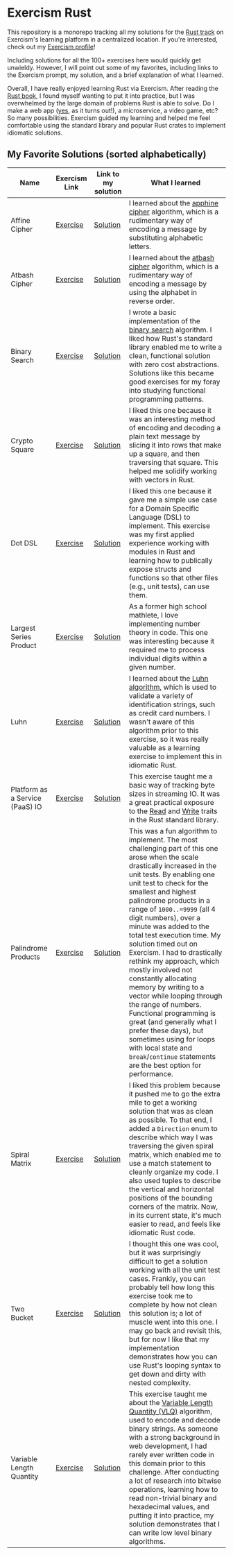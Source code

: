 # Exercism Rust

This repository is a monorepo tracking all my solutions for the [Rust track](https://exercism.org/tracks/rust) on Exercism's learning platform in a centralized location. If you're interested, check out my [Exercism profile](https://exercism.org/profiles/taearls)!

Including solutions for all the 100+ exercises here would quickly get unwieldy. However, I will point out some of my favorites, including links to the Exercism prompt, my solution, and a brief explanation of what I learned.

Overall, I have really enjoyed learning Rust via Exercism. After reading the [Rust book](https://doc.rust-lang.org/book), I found myself wanting to put it into practice, but I was overwhelmed by the large domain of problems Rust is able to solve. Do I make a web app ([yes](https://www.github.com/taearls/portfolio), as it turns out!), a microservice, a video game, etc? So many possibilities. Exercism guided my learning and helped me feel comfortable using the standard library and popular Rust crates to implement idiomatic solutions.  

## My Favorite Solutions (sorted alphabetically)

| Name | Exercism Link | Link to my solution | What I learned |
|------|---------------|---------------------|----------------|
| Affine Cipher | [Exercise](https://exercism.org/tracks/rust/exercises/affine-cipher) | [Solution](./affine-cipher) | I learned about the [apphine cipher](https://en.wikipedia.org/wiki/Affine_cipher) algorithm, which is a rudimentary way of encoding a message by substituting alphabetic letters. |
| Atbash Cipher | [Exercise](https://exercism.org/tracks/rust/exercises/atbash-cipher) | [Solution](./atbash-cipher) | I learned about the [atbash cipher](https://en.wikipedia.org/wiki/Atbash_cipher) algorithm, which is a rudimentary way of encoding a message by using the alphabet in reverse order. |
| Binary Search | [Exercise](https://exercism.org/tracks/rust/exercises/binary-search) | [Solution](./binary-search) | I wrote a basic implementation of the [binary search](https://en.wikipedia.org/wiki/Binary_search_algorithm) algorithm. I liked how Rust's standard library enabled me to write a clean, functional solution with zero cost abstractions. Solutions like this became good exercises for my foray into studying functional programming patterns. |
| Crypto Square | [Exercise](https://exercism.org/tracks/rust/exercises/crypto-square) | [Solution](./crypto-square) | I liked this one because it was an interesting method of encoding and decoding a plain text message by slicing it into rows that make up a square, and then traversing that square. This helped me solidify working with vectors in Rust. |
| Dot DSL | [Exercise](https://exercism.org/tracks/rust/exercises/dot-dsl) | [Solution](./dot-dsl) | I liked this one because it gave me a simple use case for a Domain Specific Language (DSL) to implement. This exercise was my first applied experience working with modules in Rust and learning how to publically expose structs and functions so that other files (e.g., unit tests), can use them. |
| Largest Series Product | [Exercise](https://exercism.org/tracks/rust/exercises/largest-series-product) | [Solution](./largest-series-product) | As a former high school mathlete, I love implementing number theory in code. This one was interesting because it required me to process individual digits within a given number. |
| Luhn | [Exercise](https://exercism.org/tracks/rust/exercises/luhn) | [Solution](./luhn) | I learned about the [Luhn algorithm](https://en.wikipedia.org/wiki/Luhn_algorithm), which is used to validate a variety of identification strings, such as credit card numbers. I wasn't aware of this algorithm prior to this exercise, so it was really valuable as a learning exercise to implement this in idiomatic Rust. |
| Platform as a Service (PaaS) IO | [Exercise](https://exercism.org/tracks/rust/exercises/paasio) | [Solution](./paasio) | This exercise taught me a basic way of tracking byte sizes in streaming IO. It was a great practical exposure to the [Read](https://doc.rust-lang.org/std/io/trait.Read.html) and [Write](https://doc.rust-lang.org/std/io/trait.Write.html) traits in the Rust standard library. |
| Palindrome Products | [Exercise](https://exercism.org/tracks/rust/exercises/palindrome-products) | [Solution](./palindrome-products) | This was a fun algorithm to implement. The most challenging part of this one arose when the scale drastically increased in the unit tests. By enabling one unit test to check for the smallest and highest palindrome products in a range of `1000..=9999` (all 4 digit numbers), over a minute was added to the total test execution time. My solution timed out on Exercism. I had to drastically rethink my approach, which mostly involved not constantly allocating memory by writing to a vector while looping through the range of numbers. Functional programming is great (and generally what I prefer these days), but sometimes using for loops with local state and `break`/`continue` statements are the best option for performance. |
| Spiral Matrix | [Exercise](https://exercism.org/tracks/rust/exercises/spiral-matrix) | [Solution](./spiral-matrix) | I liked this problem because it pushed me to go the extra mile to get a working solution that was as clean as possible. To that end, I added a `Direction` enum to describe which way I was traversing the given spiral matrix, which enabled me to use a match statement to cleanly organize my code. I also used tuples to describe the vertical and horizontal positions of the bounding corners of the matrix. Now, in its current state, it's much easier to read, and feels like idiomatic Rust code. |
| Two Bucket | [Exercise](https://exercism.org/tracks/rust/exercises/two-bucket) | [Solution](./two-bucket) | I thought this one was cool, but it was surprisingly difficult to get a solution working with all the unit test cases. Frankly, you can probably tell how long this exercise took me to complete by how not clean this solution is; a lot of muscle went into this one. I may go back and revisit this, but for now I like that my implementation demonstrates how you can use Rust's looping syntax to get down and dirty with nested complexity. |
| Variable Length Quantity | [Exercise](https://exercism.org/tracks/rust/exercises/variable-length-quantity) | [Solution](./variable-length-quantity) | This exercise taught me about the [Variable Length Quantity (VLQ)](https://en.wikipedia.org/wiki/Variable-length_quantity) algorithm, used to encode and decode binary strings. As someone with a strong background in web development, I had rarely ever written code in this domain prior to this challenge. After conducting a lot of research into bitwise operations, learning how to read non-trivial binary and hexadecimal values, and putting it into practice, my solution demonstrates that I can write low level binary algorithms. |
